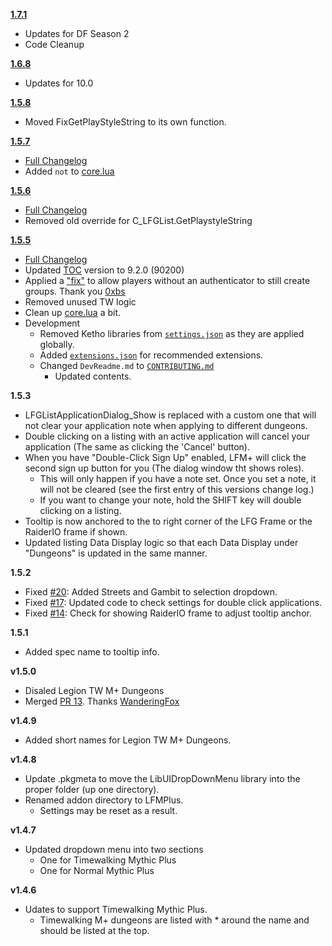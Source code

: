 **[1.7.1](https://github.com/ChrisKader/LFMPlus/releases/tag/v1.7.1)**
  * Updates for DF Season 2
  * Code Cleanup

**[1.6.8](https://github.com/ChrisKader/LFMPlus/releases/tag/v1.6.7)**
  * Updates for 10.0

**[1.5.8](https://github.com/ChrisKader/LFMPlus/releases/tag/v1.5.5)**
  * Moved FixGetPlayStyleString to its own function.

**[1.5.7](https://github.com/ChrisKader/LFMPlus/releases/tag/v1.5.5)**
  * [Full Changelog](https://github.com/ChrisKader/LFMPlus/blob/main/CHANGELOG.md)
  * Added `not` to [core.lua](https://github.com/ChrisKader/LFMPlus/blob/main/core.lua#L2318)

**[1.5.6](https://github.com/ChrisKader/LFMPlus/releases/tag/v1.5.5)**
  * [Full Changelog](https://github.com/ChrisKader/LFMPlus/blob/main/CHANGELOG.md)
  * Removed old override for C_LFGList.GetPlaystyleString

**[1.5.5](https://github.com/ChrisKader/LFMPlus/releases/tag/v1.5.5)**
  * [Full Changelog](https://github.com/ChrisKader/LFMPlus/blob/main/CHANGELOG.md)
  * Updated [TOC](https://github.com/ChrisKader/LFMPlus/blob/main/LFMPlus.toc#L1) version to 9.2.0 (90200)
  * Applied a ["fix"](https://github.com/0xbs/premade-groups-filter/blob/master/FixGetPlaystyleString.lua) to allow players without an authenticator to still create groups. Thank you [0xbs](https://github.com/0xbs)
  * Removed unused TW logic
  * Clean up [core.lua](https://github.com/ChrisKader/LFMPlus/blob/main/core.lua) a bit.
  * Development
     * Removed Ketho libraries from [`settings.json`](https://github.com/ChrisKader/LFMPlus/blob/main/.vscode/settings.json) as they are applied globally.
     * Added [`extensions.json`](https://github.com/ChrisKader/LFMPlus/blob/main/.vscode/extensions.json) for recommended extensions.
     * Changed `DevReadme.md` to [`CONTRIBUTING.md`](https://github.com/ChrisKader/LFMPlus/blob/main/CONTRIBUTING.md)
        * Updated contents.

**1.5.3**
  * LFGListApplicationDialog_Show is replaced with a custom one that will not clear your application note when applying to different dungeons.
  * Double clicking on a listing with an active application will cancel your application (The same as clicking the 'Cancel' button).
  * When you have "Double-Click Sign Up" enabled, LFM+ will click the second sign up button for you (The dialog window tht shows roles).
    * This will only happen if you have a note set. Once you set a note, it will not be cleared (see the first entry of this versions change log.)
    * If you want to change your note, hold the SHIFT key will double clicking on a listing.
  * Tooltip is now anchored to the to right corner of the LFG Frame or the RaiderIO frame if shown.
  * Updated listing Data Display logic so that each Data Display under "Dungeons" is updated in the same manner.

**1.5.2**
  * Fixed [#20](https://github.com/ChrisKader/LFMPlus/issues/20): Added Streets and Gambit to selection dropdown.
  * Fixed [#17](https://github.com/ChrisKader/LFMPlus/issues/17): Updated code to check settings for double click applications.
  * Fixed [#14](https://github.com/ChrisKader/LFMPlus/issues/14): Check for showing RaiderIO frame to adjust tooltip anchor.

**1.5.1**
  * Added spec name to tooltip info.

**v1.5.0**
  * Disaled Legion TW M+ Dungeons
  * Merged [PR 13](https://github.com/ChrisKader/LFMPlus/pull/13). Thanks [WanderingFox](https://github.com/WanderingFox)

**v1.4.9**  
  * Added short names for Legion TW M+ Dungeons.

**v1.4.8**  
  * Update .pkgmeta to move the LibUIDropDownMenu library into the proper folder (up one directory).  
  * Renamed addon directory to LFMPlus.  
    * Settings may be reset as a result.  

**v1.4.7**
  * Updated dropdown menu into two sections  
    * One for Timewalking Mythic Plus  
    * One for Normal Mythic Plus  

**v1.4.6**  
  * Udates to support Timewalking Mythic Plus.  
    * Timewalking M+ dungeons are listed with * around the name and should be listed at the top.  
